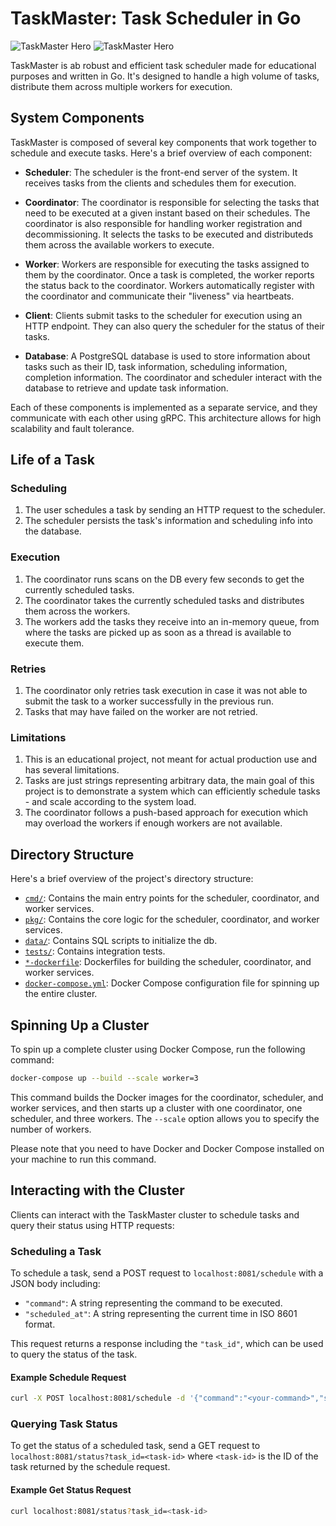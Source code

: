 # TaskMaster: Task Scheduler in Go

![TaskMaster Hero](assets/lightmode.png#gh-light-mode-only)
![TaskMaster Hero](assets/darkmode.png#gh-dark-mode-only)

TaskMaster is ab robust and efficient task scheduler made for educational purposes and written in Go. It's designed to
handle a high volume of tasks, distribute them across multiple workers for execution.

## System Components

TaskMaster is composed of several key components that work together to schedule and execute tasks. Here's a brief
overview of each component:

- **Scheduler**: The scheduler is the front-end server of the system. It receives tasks from the clients and schedules
  them for execution.

- **Coordinator**: The coordinator is responsible for selecting the tasks that need to be executed at a given instant
  based on their schedules. The coordinator is also responsible for handling worker registration and decommissioning. It
  selects the tasks to be executed and distributeds them across the available workers to execute.

- **Worker**: Workers are responsible for executing the tasks assigned to them by the coordinator. Once a task is
  completed, the worker reports the status back to the coordinator. Workers automatically register with the coordinator
  and communicate their "liveness" via heartbeats.

- **Client**: Clients submit tasks to the scheduler for execution using an HTTP endpoint. They can also query the
  scheduler for the status of their tasks.

- **Database**: A PostgreSQL database is used to store information about tasks such as their ID, task information,
  scheduling information, completion information. The coordinator and scheduler interact with the database to retrieve
  and update task information.

Each of these components is implemented as a separate service, and they communicate with each other using gRPC. This
architecture allows for high scalability and fault tolerance.

## Life of a Task

### Scheduling

1. The user schedules a task by sending an HTTP request to the scheduler.
2. The scheduler persists the task's information and scheduling info into the database.

### Execution

1. The coordinator runs scans on the DB every few seconds to get the currently scheduled tasks.
2. The coordinator takes the currently scheduled tasks and distributes them across the workers.
3. The workers add the tasks they receive into an in-memory queue, from where the tasks are picked up as soon as a
   thread is available to execute them.

### Retries

1. The coordinator only retries task execution in case it was not able to submit the task to a worker successfully in
   the previous run.
2. Tasks that may have failed on the worker are not retried.

### Limitations

1. This is an educational project, not meant for actual production use and has several limitations.
2. Tasks are just strings representing arbitrary data, the main goal of this project is to demonstrate a system which
   can efficiently schedule tasks - and scale according to the system load.
3. The coordinator follows a push-based approach for execution which may overload the workers if enough workers are not
   available.

## Directory Structure

Here's a brief overview of the project's directory structure:

- [`cmd/`](./cmd/): Contains the main entry points for the scheduler, coordinator, and worker services.
- [`pkg/`](./pkg/): Contains the core logic for the scheduler, coordinator, and worker services.
- [`data/`](./data/): Contains SQL scripts to initialize the db.
- [`tests/`](./tests/): Contains integration tests.
- [`*-dockerfile`](./docker-compose.yml): Dockerfiles for building the scheduler, coordinator, and worker services.
- [`docker-compose.yml`](./docker-compose.yml): Docker Compose configuration file for spinning up the entire cluster.

## Spinning Up a Cluster

To spin up a complete cluster using Docker Compose, run the following command:

```sh
docker-compose up --build --scale worker=3
```

This command builds the Docker images for the coordinator, scheduler, and worker services, and then starts up a cluster
with one coordinator, one scheduler, and three workers. The `--scale` option allows you to specify the number of
workers.

Please note that you need to have Docker and Docker Compose installed on your machine to run this command.

## Interacting with the Cluster

Clients can interact with the TaskMaster cluster to schedule tasks and query their status using HTTP requests:

### Scheduling a Task

To schedule a task, send a POST request to `localhost:8081/schedule` with a JSON body including:

- `"command"`: A string representing the command to be executed.
- `"scheduled_at"`: A string representing the current time in ISO 8601 format.

This request returns a response including the `"task_id"`, which can be used to query the status of the task.

#### Example Schedule Request

```sh
curl -X POST localhost:8081/schedule -d '{"command":"<your-command>","scheduled_at":"2023-12-25T22:34:00+05:30"}'
```

### Querying Task Status

To get the status of a scheduled task, send a GET request to `localhost:8081/status?task_id=<task-id>` where `<task-id>`
is the ID of the task returned by the schedule request.

#### Example Get Status Request

```sh
curl localhost:8081/status?task_id=<task-id>
```
